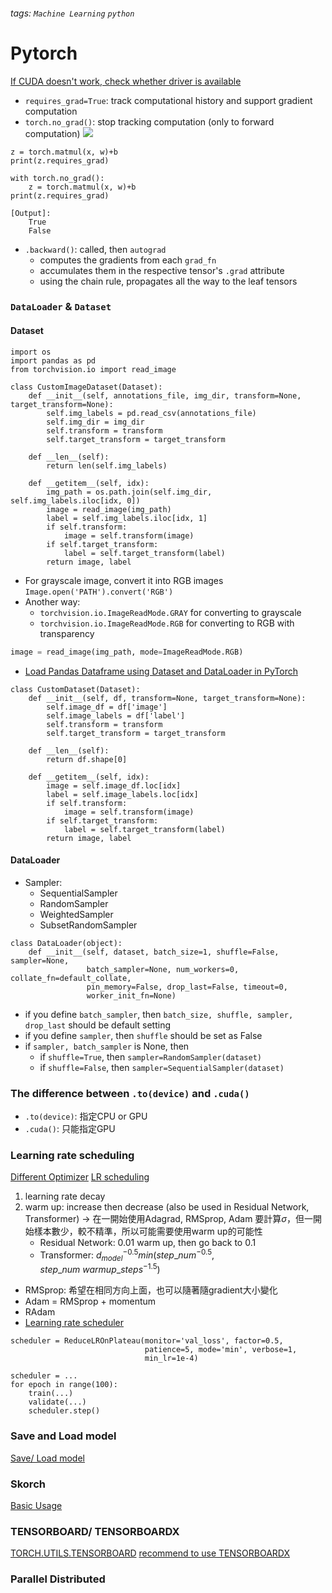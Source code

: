 ###### tags: `Machine Learning` `python`


Pytorch
===
[If CUDA doesn't work, check whether driver is available](https://www.nvidia.com/Download/index.aspx?lang=en-us)

- ```requires_grad=True```: track computational history and support gradient computation
- ```torch.no_grad()```: stop tracking computation (only to forward computation)
![](https://i.imgur.com/zsCEwKn.png)
```python=
z = torch.matmul(x, w)+b
print(z.requires_grad)

with torch.no_grad():
    z = torch.matmul(x, w)+b
print(z.requires_grad)

[Output]:
    True
    False
```
- ```.backward()```: called, then ```autograd```
    - computes the gradients from each ```grad_fn```
    - accumulates them in the respective tensor's ```.grad``` attribute
    - using the chain rule, propagates all the way to the leaf tensors



### ```DataLoader``` & ```Dataset```
#### Dataset

```python=
import os
import pandas as pd
from torchvision.io import read_image

class CustomImageDataset(Dataset):
    def __init__(self, annotations_file, img_dir, transform=None, target_transform=None):
        self.img_labels = pd.read_csv(annotations_file)
        self.img_dir = img_dir
        self.transform = transform
        self.target_transform = target_transform

    def __len__(self):
        return len(self.img_labels)

    def __getitem__(self, idx):
        img_path = os.path.join(self.img_dir, self.img_labels.iloc[idx, 0])
        image = read_image(img_path)
        label = self.img_labels.iloc[idx, 1]
        if self.transform:
            image = self.transform(image)
        if self.target_transform:
            label = self.target_transform(label)
        return image, label
```
- For grayscale image, convert it into RGB images ```Image.open('PATH').convert('RGB')```
- Another way:
    - ```torchvision.io.ImageReadMode.GRAY``` for converting to grayscale
    - ```torchvision.io.ImageReadMode.RGB``` for converting to RGB with transparency
```python
image = read_image(img_path, mode=ImageReadMode.RGB)
```
- [Load Pandas Dataframe using Dataset and DataLoader in PyTorch](https://androidkt.com/load-pandas-dataframe-using-dataset-and-dataloader-in-pytorch/)
```python=
class CustomDataset(Dataset):
    def __init__(self, df, transform=None, target_transform=None):
        self.image_df = df['image']
        self.image_labels = df['label'] 
        self.transform = transform
        self.target_transform = target_transform
    
    def __len__(self):
        return df.shape[0]
    
    def __getitem__(self, idx):
        image = self.image_df.loc[idx]
        label = self.image_labels.loc[idx]
        if self.transform:
            image = self.transform(image)
        if self.target_transform:
            label = self.target_transform(label)
        return image, label
```


#### DataLoader
- Sampler:
    - SequentialSampler
    - RandomSampler
    - WeightedSampler
    - SubsetRandomSampler

```python=
class DataLoader(object):
    def __init__(self, dataset, batch_size=1, shuffle=False, sampler=None,
                 batch_sampler=None, num_workers=0, collate_fn=default_collate,
                 pin_memory=False, drop_last=False, timeout=0,
                 worker_init_fn=None)
```

- if you define ```batch_sampler```, then ```batch_size, shuffle, sampler, drop_last``` should be default setting
- if you define ```sampler```, then ```shuffle``` should be set as False
- if ```sampler, batch_sampler``` is None, then
    - if ```shuffle=True```, then ```sampler=RandomSampler(dataset)```
    - if ```shuffle=False```, then ```sampler=SequentialSampler(dataset)```


### The difference between ```.to(device)``` and ```.cuda()```
- ```.to(device)```: 指定CPU or GPU
- ```.cuda()```: 只能指定GPU

### Learning rate scheduling
[Different Optimizer](https://www.youtube.com/watch?v=HYUXEeh3kwY&feature=youtu.be)
[LR scheduling](https://www.kaggle.com/code/isbhargav/guide-to-pytorch-learning-rate-scheduling/notebook)
1. learning rate decay
2. warm up: increase then decrease (also be used in Residual Network, Transformer) -> 在一開始使用Adagrad, RMSprop, Adam 要計算$\sigma$，但一開始樣本數少，較不精準，所以可能需要使用warm up的可能性
    - Residual Network: 0.01 warm up, then go back to 0.1
    - Transformer: $d_{model}^{-0.5} min(step\_num^{-0.5}, step\_num \ warmup\_steps^{-1.5})$

- RMSprop: 希望在相同方向上面，也可以隨著隨gradient大小變化
- Adam = RMSprop + momentum
- RAdam
- [Learning rate scheduler](https://pytorch.org/docs/stable/optim.html)
```python=
scheduler = ReduceLROnPlateau(monitor='val_loss', factor=0.5,
                              patience=5, mode='min', verbose=1,
                              min_lr=1e-4)
```

```python=
scheduler = ...
for epoch in range(100):
    train(...)
    validate(...)
    scheduler.step()
```

### Save and Load model

[Save/ Load model](https://pytorch.org/docs/master/notes/serialization.html)

### Skorch
[Basic Usage](https://colab.research.google.com/github/skorch-dev/skorch/blob/master/notebooks/Transfer_Learning.ipynb#scrollTo=aLPo7JE7-BvM)


### TENSORBOARD/ TENSORBOARDX
[TORCH.UTILS.TENSORBOARD](https://pytorch.org/docs/stable/tensorboard.html)
[recommend to use TENSORBOARDX]()


### Parallel Distributed 
[](https://pytorch.org/tutorials/beginner/dist_overview.html)
